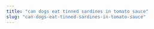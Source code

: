 ```yaml
---
title: "can dogs eat tinned sardines in tomato sauce"
slug: "can-dogs-eat-tinned-sardines-in-tomato-sauce"
---
```


